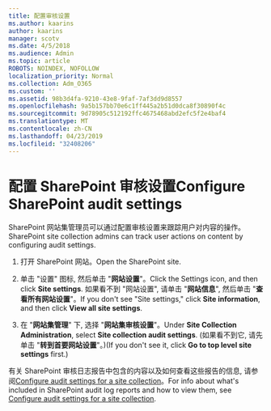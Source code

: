 ```yaml
---
title: 配置审核设置
ms.author: kaarins
author: kaarins
manager: scotv
ms.date: 4/5/2018
ms.audience: Admin
ms.topic: article
ROBOTS: NOINDEX, NOFOLLOW
localization_priority: Normal
ms.collection: Adm_O365
ms.custom: ''
ms.assetid: 98b3d4fa-9210-43e8-9faf-7af3dd9d8557
ms.openlocfilehash: 9a5b157bb70e6c1ff445a2b51d0dca8f30890f4c
ms.sourcegitcommit: 9d78905c512192ffc4675468abd2efc5f2e4baf4
ms.translationtype: MT
ms.contentlocale: zh-CN
ms.lasthandoff: 04/23/2019
ms.locfileid: "32408206"
---
```

# <a name="configure-sharepoint-audit-settings"></a><span data-ttu-id="3652a-102">配置 SharePoint 审核设置</span><span class="sxs-lookup"><span data-stu-id="3652a-102">Configure SharePoint audit settings</span></span>

<span data-ttu-id="3652a-103">SharePoint 网站集管理员可以通过配置审核设置来跟踪用户对内容的操作。</span><span class="sxs-lookup"><span data-stu-id="3652a-103">SharePoint site collection admins can track user actions on content by configuring audit settings.</span></span>
  
1. <span data-ttu-id="3652a-104">打开 SharePoint 网站。</span><span class="sxs-lookup"><span data-stu-id="3652a-104">Open the SharePoint site.</span></span>
    
2. <span data-ttu-id="3652a-105">单击 "设置" 图标, 然后单击 "**网站设置**"。</span><span class="sxs-lookup"><span data-stu-id="3652a-105">Click the Settings icon, and then click **Site settings**.</span></span> <span data-ttu-id="3652a-106">如果看不到 "网站设置", 请单击 "**网站信息**", 然后单击 "**查看所有网站设置**"。</span><span class="sxs-lookup"><span data-stu-id="3652a-106">If you don't see "Site settings," click **Site information**, and then click **View all site settings**.</span></span>
    
3. <span data-ttu-id="3652a-107">在 "**网站集管理**" 下, 选择 "**网站集审核设置**"。</span><span class="sxs-lookup"><span data-stu-id="3652a-107">Under **Site Collection Administration**, select **Site collection audit settings**.</span></span> <span data-ttu-id="3652a-108">(如果看不到它, 请先单击 "**转到首要网站设置**"。)</span><span class="sxs-lookup"><span data-stu-id="3652a-108">(If you don't see it, click **Go to top level site settings** first.)</span></span> 
    
<span data-ttu-id="3652a-109">有关 SharePoint 审核日志报告中包含的内容以及如何查看这些报告的信息, 请参阅[Configure audit settings for a site collection](https://go.microsoft.com/fwlink/?linkid=404050)。</span><span class="sxs-lookup"><span data-stu-id="3652a-109">For info about what's included in SharePoint audit log reports and how to view them, see [Configure audit settings for a site collection](https://go.microsoft.com/fwlink/?linkid=404050).</span></span>
  

